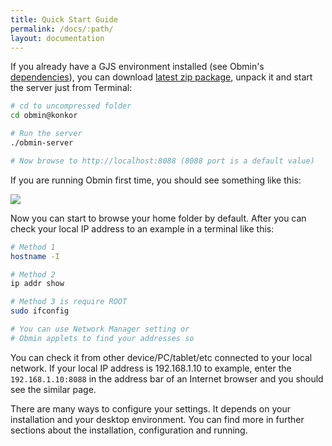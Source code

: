 ```yaml
---
title: Quick Start Guide
permalink: /docs/:path/
layout: documentation
---
```


If you already have a GJS environment installed (see Obmin's [dependencies](/docs/01_install/#dependencies)), you can  download [latest zip package](https://github.com/konkor/obmin/raw/master/releases/obmin%40konkor.zip), unpack it and start the server just from Terminal:
```sh
# cd to uncompressed folder
cd obmin@konkor

# Run the server
./obmin-server

# Now browse to http://localhost:8088 (8088 port is a default value)
```

If you are running Obmin first time, you should see something like this:

<p><img src="{{ "/assets/images/docs/default_page.png" | relative_url }}" style="max-width:100%;max-height:60vh;width:auto;height:auto;margin:auto;"/></p>

Now you can start to browse your home folder by default. After you can check your local IP address to an example in a terminal like this:

```sh
# Method 1
hostname -I

# Method 2
ip addr show

# Method 3 is require ROOT
sudo ifconfig

# You can use Network Manager setting or
# Obmin applets to find your addresses so
```

You can check it from other device/PC/tablet/etc connected to your local network. If your local IP address is 192.168.1.10 to example, enter the `192.168.1.10:8088` in the address bar of an Internet browser and you should see the similar page.

There are many ways to configure your settings. It depends on your installation and your desktop environment. You can find more in further sections about the installation, configuration and running.
